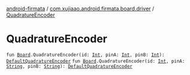 [android-firmata](../index.md) / [com.xujiaao.android.firmata.board.driver](index.md) / [QuadratureEncoder](./-quadrature-encoder.md)

# QuadratureEncoder

`fun `[`Board`](../com.xujiaao.android.firmata.board/-board/index.md)`.QuadratureEncoder(id: `[`Int`](https://kotlinlang.org/api/latest/jvm/stdlib/kotlin/-int/index.html)`, pinA: `[`Int`](https://kotlinlang.org/api/latest/jvm/stdlib/kotlin/-int/index.html)`, pinB: `[`Int`](https://kotlinlang.org/api/latest/jvm/stdlib/kotlin/-int/index.html)`): `[`DefaultQuadratureEncoder`](-default-quadrature-encoder/index.md)
`fun `[`Board`](../com.xujiaao.android.firmata.board/-board/index.md)`.QuadratureEncoder(id: `[`Int`](https://kotlinlang.org/api/latest/jvm/stdlib/kotlin/-int/index.html)`, pinA: `[`String`](https://kotlinlang.org/api/latest/jvm/stdlib/kotlin/-string/index.html)`, pinB: `[`String`](https://kotlinlang.org/api/latest/jvm/stdlib/kotlin/-string/index.html)`): `[`DefaultQuadratureEncoder`](-default-quadrature-encoder/index.md)